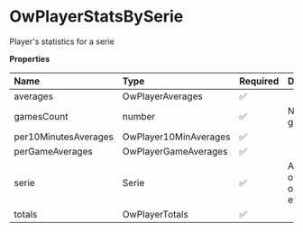 # OwPlayerStatsBySerie

Player's statistics for a serie

**Properties**

| Name                 | Type                  | Required | Description                              |
| :------------------- | :-------------------- | :------- | :--------------------------------------- |
| averages             | OwPlayerAverages      | ✅       |                                          |
| gamesCount           | number                | ✅       | Number of games                          |
| per10MinutesAverages | OwPlayer10MinAverages | ✅       |                                          |
| perGameAverages      | OwPlayerGameAverages  | ✅       |                                          |
| serie                | Serie                 | ✅       | A serie, an occurrence of a league event |
| totals               | OwPlayerTotals        | ✅       |                                          |

<!-- This file was generated by liblab | https://liblab.com/ -->
